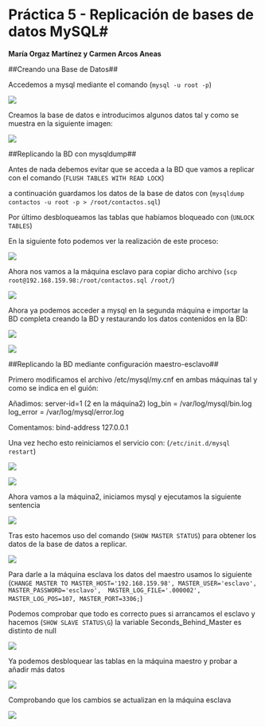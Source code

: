 # Práctica 5 - Replicación de bases de datos MySQL#

**María Orgaz Martínez y Carmen Arcos Aneas**

##Creando una Base de Datos##

Accedemos a mysql mediante el comando
(`mysql -u root -p`)

![](https://github.com/MariaOrgaz/swap1415/blob/master/practica5/imagenes/practica5%20(1).png)

Creamos la base de datos e introducimos algunos datos tal y como se muestra en la siguiente imagen:

![](https://github.com/MariaOrgaz/swap1415/blob/master/practica5/imagenes/practica5%20(2).png)

##Replicando la BD con mysqldump##

Antes de nada debemos evitar que se acceda a la BD que vamos a replicar con el comando (`FLUSH TABLES WITH READ LOCK`)

a continuación guardamos los datos de la base de datos con (`mysqldump contactos -u root -p > /root/contactos.sql`)

Por último desbloqueamos las tablas que habíamos bloqueado con
(`UNLOCK TABLES`)

En la siguiente foto podemos ver la realización de este proceso:

![](https://github.com/MariaOrgaz/swap1415/blob/master/practica5/imagenes/practica5%20(3).png)

Ahora nos vamos a la máquina esclavo para copiar dicho archivo 
(`scp root@192.168.159.98:/root/contactos.sql /root/`)

![](https://github.com/MariaOrgaz/swap1415/blob/master/practica5/imagenes/practica5%20(4).png)

Ahora ya podemos acceder a mysql en la segunda máquina e importar la BD completa creando la BD y restaurando los datos contenidos en la BD:

![](https://github.com/MariaOrgaz/swap1415/blob/master/practica5/imagenes/practica5%20(5).png)

![](https://github.com/MariaOrgaz/swap1415/blob/master/practica5/imagenes/practica5%20(6).png)

##Replicando la BD mediante configuración maestro-esclavo##

Primero modificamos el archivo /etc/mysql/my.cnf en ambas máquinas tal y como se indica en el guión:

Añadimos:
server-id=1 (2 en la máquina2)
log_bin = /var/log/mysql/bin.log
log_error = /var/log/mysql/error.log

Comentamos:
bind-address 127.0.0.1 

Una vez hecho esto reiniciamos el servicio con:
(`/etc/init.d/mysql restart`)

![](https://github.com/MariaOrgaz/swap1415/blob/master/practica5/imagenes/practica5%20(7).png)

![](https://github.com/MariaOrgaz/swap1415/blob/master/practica5/imagenes/practica5%20(8).png)

Ahora vamos a la máquina2, iniciamos mysql y ejecutamos la siguiente sentencia

![](https://github.com/MariaOrgaz/swap1415/blob/master/practica5/imagenes/practica5%20(9).png)

Tras esto hacemos uso del comando (`SHOW MASTER STATUS`) para obtener los datos de la base de datos a replicar.

![](https://github.com/MariaOrgaz/swap1415/blob/master/practica5/imagenes/practica5%20(10).png)

Para darle a la máquina esclava los datos del maestro usamos lo siguiente
(`CHANGE MASTER TO MASTER_HOST='192.168.159.98', MASTER_USER='esclavo', MASTER_PASSWORD='esclavo', 
MASTER_LOG_FILE='.000002', MASTER_LOG_POS=107, MASTER_PORT=3306;`)

Podemos comprobar que todo es correcto pues si arrancamos el esclavo y hacemos (`SHOW SLAVE STATUS\G`) la variable Seconds_Behind_Master es distinto de null

![](https://github.com/MariaOrgaz/swap1415/blob/master/practica5/imagenes/practica5%20(11).png)

Ya podemos desbloquear las tablas en la máquina maestro y probar a añadir más datos

![](https://github.com/MariaOrgaz/swap1415/blob/master/practica5/imagenes/practica5%20(12).png)

Comprobando que los cambios se actualizan en la máquina esclava

![](https://github.com/MariaOrgaz/swap1415/blob/master/practica5/imagenes/practica5%20(13).png)